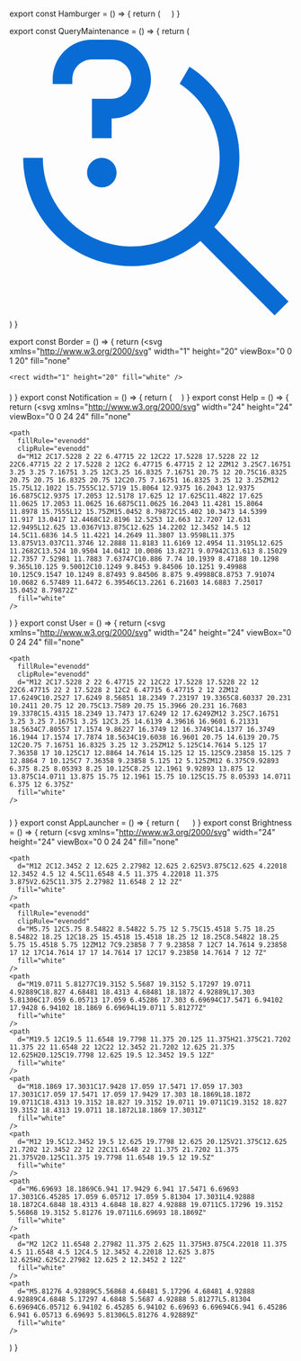 export const Hamburger = () => {
  return (<svg xmlns="http://www.w3.org/2000/svg" width="20" height="20" viewBox="0 0 20 20" fill="none">
    <path d="M1.66699 3.82928C1.66699 3.55533 1.87427 3.33325 2.12996 3.33325H17.8707C18.1264 3.33325 18.3337 3.55533 18.3337 3.82928V4.14749C18.3337 4.42144 18.1264 4.64352 17.8707 4.64352H2.12996C1.87427 4.64352 1.66699 4.42144 1.66699 4.14749V3.82928Z" fill="white" />
    <path d="M1.66699 10.1186C1.66699 9.84461 1.87427 9.62253 2.12996 9.62253H17.8707C18.1264 9.62253 18.3337 9.84461 18.3337 10.1186V10.4368C18.3337 10.7107 18.1264 10.9328 17.8707 10.9328H2.12996C1.87427 10.9328 1.66699 10.7107 1.66699 10.4368V10.1186Z" fill="white" />
    <path d="M2.12996 15.9119C1.87427 15.9119 1.66699 16.134 1.66699 16.4079V16.7261C1.66699 17.0001 1.87427 17.2221 2.12996 17.2221H17.8707C18.1264 17.2221 18.3337 17.0001 18.3337 16.7261V16.4079C18.3337 16.134 18.1264 15.9119 17.8707 15.9119H2.12996Z" fill="white" />
  </svg>)
}

export const QueryMaintenance = () => {
  return (<svg viewBox="0 0 18 18" fill="none" xmlns="http://www.w3.org/2000/svg">
    <path d="M5.875 9.625C6.39277 9.625 6.8125 9.20527 6.8125 8.6875C6.8125 8.16973 6.39277 7.75 5.875 7.75C5.35724 7.75 4.9375 8.16973 4.9375 8.6875C4.9375 9.20527 5.35724 9.625 5.875 9.625Z" fill="#096CD4" />
    <path d="M6.5 6.5H5.25V4H6.5C6.83152 4 7.14947 3.8683 7.38389 3.63388C7.61831 3.39946 7.75 3.08152 7.75 2.75C7.75 2.41848 7.61831 2.10054 7.38389 1.86612C7.14947 1.6317 6.83152 1.5 6.5 1.5H5.25C4.9186 1.50038 4.60088 1.6322 4.36654 1.86654C4.1322 2.10087 4.00038 2.4186 4 2.75V3.0625H2.75V2.75C2.75075 2.08719 3.01438 1.45173 3.48306 0.983055C3.95174 0.514376 4.58719 0.250744 5.25 0.25H6.5C7.16304 0.25 7.79893 0.513392 8.26777 0.982233C8.73661 1.45107 9 2.08696 9 2.75C9 3.41304 8.73661 4.04893 8.26777 4.51777C7.79893 4.98661 7.16304 5.25 6.5 5.25V6.5Z" fill="#096CD4" />
    <path d="M13.0299 12.1461C13.6551 11.3979 14.1135 10.5249 14.3746 9.58554C14.6357 8.64614 14.6934 7.66186 14.544 6.69837C14.3945 5.73489 14.0413 4.81435 13.5079 3.99819C12.9745 3.18203 12.2732 2.48901 11.4507 1.96537L10.8263 3.04662C11.6412 3.57977 12.3037 4.31542 12.7489 5.18154C13.1941 6.04767 13.4067 7.01456 13.3659 7.98755C13.3252 8.96053 13.0324 9.90624 12.5163 10.7321C12.0002 11.5579 11.2784 12.2355 10.4217 12.6986C9.56503 13.1617 8.60276 13.3943 7.62914 13.3737C6.65552 13.3532 5.70394 13.0801 4.86757 12.5812C4.03121 12.0824 3.33874 11.3749 2.85798 10.528C2.37722 9.68107 2.12465 8.72384 2.125 7.75H0.875002C0.873998 9.05654 1.2456 10.3363 1.94621 11.4391C2.64683 12.5419 3.6474 13.422 4.83056 13.9763C6.01372 14.5305 7.3304 14.7359 8.62615 14.5683C9.92189 14.4006 11.143 13.867 12.1461 13.0299L16.8662 17.75L17.75 16.8662L13.0299 12.1461Z" fill="#096CD4" />
  </svg>)
}

export const Border = () => {
  return (<svg
    xmlns="http://www.w3.org/2000/svg"
    width="1"
    height="20"
    viewBox="0 0 1 20"
    fill="none"
  >
    <rect width="1" height="20" fill="white" />
  </svg>)
}
export const Notification = () => {
  return (<svg width="17"
    height="20"
    viewBox="0 0 17 20"
    fill="none"
    xmlns="http://www.w3.org/2000/svg">
    <path
      fillRule="evenodd"
      clipRule="evenodd"
      d="M10.2272 17.5259C10.5669 17.6232 10.7614 17.9705 10.6617 18.3017C10.3586 19.3085 9.41139 20 8.33543 20C7.25947 20 6.31223 19.3085 6.00916 18.3017C5.90946 17.9705 6.10397 17.6232 6.44361 17.5259C6.75495 17.4368 7.08018 17.5888 7.20901 17.8698L7.23913 17.9496C7.38195 18.4241 7.82836 18.75 8.33543 18.75C8.8035 18.75 9.21987 18.4723 9.3935 18.0564L9.43174 17.9496C9.53144 17.6184 9.8876 17.4287 10.2272 17.5259ZM8.33329 0C8.65777 0 8.92593 0.235136 8.96837 0.54021L8.97423 0.625022L8.97416 1.90309C12.5676 2.21884 15.3835 5.16388 15.3835 8.75031C15.3835 11.0705 15.583 12.7727 15.917 13.9463C16.0153 14.2915 16.1195 14.5696 16.2248 14.7874L16.288 14.9109L16.3696 15.05L16.4021 15.0985L16.4461 15.1543L16.491 15.1962C16.849 15.5587 16.6276 16.177 16.1174 16.2445L16.0245 16.2506H0.642122C0.137513 16.2506 -0.157879 15.7153 0.0883161 15.3103L0.137452 15.2403L0.189999 15.157C0.399527 14.8057 0.626102 14.2378 0.823722 13.4144C1.09366 12.2898 1.25834 10.8796 1.28049 9.1541L1.28629 8.54011C1.39377 5.04941 4.16947 2.21265 7.69243 1.90309L7.69236 0.625022C7.69236 0.279832 7.97932 0 8.33329 0ZM8.33329 3.12511C5.14751 3.12511 2.56491 5.6436 2.56491 8.75031C2.56491 11.4561 2.25416 13.404 1.78473 14.7222L1.71975 14.898L1.67872 15.0005H14.9041L14.874 14.9255C14.5973 14.2165 14.3764 13.2298 14.2428 11.9125L14.2136 11.6027L14.1701 11.0317C14.1394 10.5602 14.1185 10.0531 14.1085 9.50845L14.103 9.09294L14.1017 8.75031C14.1017 5.6436 11.5191 3.12511 8.33329 3.12511Z"
      fill="white"
    />
  </svg>)
}
export const Help = () => {
  return (<svg
    xmlns="http://www.w3.org/2000/svg"
    width="24"
    height="24"
    viewBox="0 0 24 24"
    fill="none"
  >
    <path
      fillRule="evenodd"
      clipRule="evenodd"
      d="M12 2C17.5228 2 22 6.47715 22 12C22 17.5228 17.5228 22 12 22C6.47715 22 2 17.5228 2 12C2 6.47715 6.47715 2 12 2ZM12 3.25C7.16751 3.25 3.25 7.16751 3.25 12C3.25 16.8325 7.16751 20.75 12 20.75C16.8325 20.75 20.75 16.8325 20.75 12C20.75 7.16751 16.8325 3.25 12 3.25ZM12 15.75L12.1022 15.7555C12.5719 15.8064 12.9375 16.2043 12.9375 16.6875C12.9375 17.2053 12.5178 17.625 12 17.625C11.4822 17.625 11.0625 17.2053 11.0625 16.6875C11.0625 16.2043 11.4281 15.8064 11.8978 15.7555L12 15.75ZM15.0452 8.79872C15.402 10.3473 14.5399 11.917 13.0417 12.4468C12.8196 12.5253 12.663 12.7207 12.631 12.9495L12.625 13.0367V13.875C12.625 14.2202 12.3452 14.5 12 14.5C11.6836 14.5 11.4221 14.2649 11.3807 13.9598L11.375 13.875V13.037C11.3746 12.2888 11.8183 11.6169 12.4954 11.3195L12.625 11.2682C13.524 10.9504 14.0412 10.0086 13.8271 9.07942C13.613 8.15029 12.7357 7.52981 11.7883 7.63747C10.886 7.74 10.1939 8.47188 10.1298 9.365L10.125 9.50012C10.1249 9.8453 9.84506 10.1251 9.49988 10.125C9.1547 10.1249 8.87493 9.84506 8.875 9.49988C8.8753 7.91074 10.0682 6.57489 11.6472 6.39546C13.2261 6.21603 14.6883 7.25017 15.0452 8.79872Z"
      fill="white"
    />
  </svg>)
}
export const User = () => {
  return (<svg
    xmlns="http://www.w3.org/2000/svg"
    width="24"
    height="24"
    viewBox="0 0 24 24"
    fill="none"
  >
    <path
      fillRule="evenodd"
      clipRule="evenodd"
      d="M12 2C17.5228 2 22 6.47715 22 12C22 17.5228 17.5228 22 12 22C6.47715 22 2 17.5228 2 12C2 6.47715 6.47715 2 12 2ZM12 17.6249C10.2527 17.6249 8.56851 18.2349 7.23197 19.3365C8.60337 20.231 10.2411 20.75 12 20.75C13.7589 20.75 15.3966 20.231 16.7683 19.3378C15.4315 18.2349 13.7473 17.6249 12 17.6249ZM12 3.25C7.16751 3.25 3.25 7.16751 3.25 12C3.25 14.6139 4.39616 16.9601 6.21331 18.5634C7.80557 17.1574 9.86227 16.3749 12 16.3749C14.1377 16.3749 16.1944 17.1574 17.7874 18.5634C19.6038 16.9601 20.75 14.6139 20.75 12C20.75 7.16751 16.8325 3.25 12 3.25ZM12 5.125C14.7614 5.125 17 7.36358 17 10.125C17 12.8864 14.7614 15.125 12 15.125C9.23858 15.125 7 12.8864 7 10.125C7 7.36358 9.23858 5.125 12 5.125ZM12 6.375C9.92893 6.375 8.25 8.05393 8.25 10.125C8.25 12.1961 9.92893 13.875 12 13.875C14.0711 13.875 15.75 12.1961 15.75 10.125C15.75 8.05393 14.0711 6.375 12 6.375Z"
      fill="white"
    />
  </svg>)
}
export const AppLauncher = () => {
  return (<svg width="24" height="24" viewBox="0 0 24 24"
    fill="none" xmlns="http://www.w3.org/2000/svg">
    <g clipPath="url(#clip0_1545_9619)">
      <path d="M13.5 3H10.5V6H13.5V3Z" fill="white" />
      <path d="M6 3H3V6H6V3Z" fill="white" />
      <path d="M21 3H18V6H21V3Z" fill="white" />
      <path d="M13.5 10.5H10.5V13.5H13.5V10.5Z" fill="white" />
      <path d="M6 10.5H3V13.5H6V10.5Z" fill="white" />
      <path d="M21 10.5H18V13.5H21V10.5Z" fill="white" />
      <path d="M13.5 18H10.5V21H13.5V18Z" fill="white" />
      <path d="M6 18H3V21H6V18Z" fill="white" />
      <path d="M21 18H18V21H21V18Z" fill="white" />
    </g>
    <defs>
      <clipPath id="clip0_1545_9619">
        <rect width="24" height="24" fill="white" />
      </clipPath>
    </defs>
  </svg>)
}
export const Brightness = () => {
  return (<svg
    xmlns="http://www.w3.org/2000/svg"
    width="24"
    height="24"
    viewBox="0 0 24 24"
    fill="none"
  >
    <path
      d="M12 2C12.3452 2 12.625 2.27982 12.625 2.625V3.875C12.625 4.22018 12.3452 4.5 12 4.5C11.6548 4.5 11.375 4.22018 11.375 3.875V2.625C11.375 2.27982 11.6548 2 12 2Z"
      fill="white"
    />
    <path
      fillRule="evenodd"
      clipRule="evenodd"
      d="M5.75 12C5.75 8.54822 8.54822 5.75 12 5.75C15.4518 5.75 18.25 8.54822 18.25 12C18.25 15.4518 15.4518 18.25 12 18.25C8.54822 18.25 5.75 15.4518 5.75 12ZM12 7C9.23858 7 7 9.23858 7 12C7 14.7614 9.23858 17 12 17C14.7614 17 17 14.7614 17 12C17 9.23858 14.7614 7 12 7Z"
      fill="white"
    />
    <path
      d="M19.0711 5.81277C19.3152 5.5687 19.3152 5.17297 19.0711 4.92889C18.827 4.68481 18.4313 4.68481 18.1872 4.92889L17.303 5.81306C17.059 6.05713 17.059 6.45286 17.303 6.69694C17.5471 6.94102 17.9428 6.94102 18.1869 6.69694L19.0711 5.81277Z"
      fill="white"
    />
    <path
      d="M19.5 12C19.5 11.6548 19.7798 11.375 20.125 11.375H21.375C21.7202 11.375 22 11.6548 22 12C22 12.3452 21.7202 12.625 21.375 12.625H20.125C19.7798 12.625 19.5 12.3452 19.5 12Z"
      fill="white"
    />
    <path
      d="M18.1869 17.3031C17.9428 17.059 17.5471 17.059 17.303 17.3031C17.059 17.5471 17.059 17.9429 17.303 18.1869L18.1872 19.0711C18.4313 19.3152 18.827 19.3152 19.0711 19.0711C19.3152 18.827 19.3152 18.4313 19.0711 18.1872L18.1869 17.3031Z"
      fill="white"
    />
    <path
      d="M12 19.5C12.3452 19.5 12.625 19.7798 12.625 20.125V21.375C12.625 21.7202 12.3452 22 12 22C11.6548 22 11.375 21.7202 11.375 21.375V20.125C11.375 19.7798 11.6548 19.5 12 19.5Z"
      fill="white"
    />
    <path
      d="M6.69693 18.1869C6.941 17.9429 6.941 17.5471 6.69693 17.3031C6.45285 17.059 6.05712 17.059 5.81304 17.3031L4.92888 18.1872C4.6848 18.4313 4.6848 18.827 4.92888 19.0711C5.17296 19.3152 5.56868 19.3152 5.81276 19.0711L6.69693 18.1869Z"
      fill="white"
    />
    <path
      d="M2 12C2 11.6548 2.27982 11.375 2.625 11.375H3.875C4.22018 11.375 4.5 11.6548 4.5 12C4.5 12.3452 4.22018 12.625 3.875 12.625H2.625C2.27982 12.625 2 12.3452 2 12Z"
      fill="white"
    />
    <path
      d="M5.81276 4.92889C5.56868 4.68481 5.17296 4.68481 4.92888 4.92889C4.6848 5.17297 4.6848 5.5687 4.92888 5.81277L5.81304 6.69694C6.05712 6.94102 6.45285 6.94102 6.69693 6.69694C6.941 6.45286 6.941 6.05713 6.69693 5.81306L5.81276 4.92889Z"
      fill="white"
    />
  </svg>)
}


